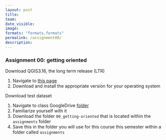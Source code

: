 ```yaml
---
layout: post
title: 
team: 
date_visible: 
image: 
formats: "formats,formats"
permalink: /assignment00/
description: 
---
```



### Assignment 00: getting oriented
Download QGIS3.16, the long term release (LTR) 
1. Navigate to [this page](https://qgis.org/en/site/forusers/download.html)
2. Download and install the appropriate version for your operating system

Download test dataset
1. Navigate to class GoogleDrive [folder](https://drive.google.com/drive/folders/147egEq5QrEG17u_tENl_mJ21KoLYKBV_)
2. Familiarize yourself with it
3. Download the folder `00_getting-oriented` that is located within the `assignments` folder
4. Save this in the folder you will use for this course this semester within a folder called `assignments`


